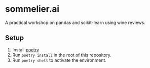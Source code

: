 # sommelier.ai
A practical workshop on pandas and scikit-learn using wine reviews.

## Setup
1. Install [poetry](https://python-poetry.org/docs/#installation)
1. Run `poetry install` in the root of this repository.
1. Run `poetry shell` to activate the environment.
